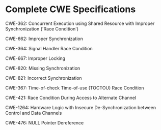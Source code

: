 

# Complete CWE Specifications

CWE-362: Concurrent Execution using Shared Resource with Improper Synchronization ('Race Condition')

CWE-662: Improper Synchronization

CWE-364: Signal Handler Race Condition

CWE-667: Improper Locking

CWE-820: Missing Synchronization

CWE-821: Incorrect Synchronization

CWE-367: Time-of-check Time-of-use (TOCTOU) Race Condition

CWE-421: Race Condition During Access to Alternate Channel

CWE-1264: Hardware Logic with Insecure De-Synchronization between Control and Data Channels

CWE-476: NULL Pointer Dereference